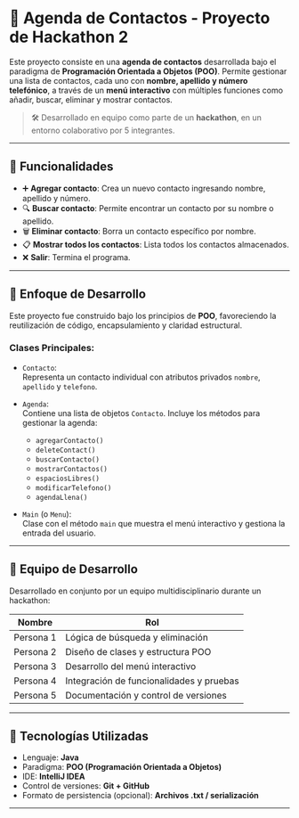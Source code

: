 # 📒 Agenda de Contactos - Proyecto de Hackathon 2

Este proyecto consiste en una **agenda de contactos** desarrollada bajo el paradigma de **Programación Orientada a Objetos (POO)**. Permite gestionar una lista de contactos, cada uno con **nombre, apellido y número telefónico**, a través de un **menú interactivo** con múltiples funciones como añadir, buscar, eliminar y mostrar contactos.

> 🛠️ Desarrollado en equipo como parte de un **hackathon**, en un entorno colaborativo por 5 integrantes.

---

## 🚀 Funcionalidades

- ➕ **Agregar contacto**: Crea un nuevo contacto ingresando nombre, apellido y número.
- 🔍 **Buscar contacto**: Permite encontrar un contacto por su nombre o apellido.
- 🗑️ **Eliminar contacto**: Borra un contacto específico por nombre.
- 📋 **Mostrar todos los contactos**: Lista todos los contactos almacenados.
- ❌ **Salir**: Termina el programa.

---

## 🧠 Enfoque de Desarrollo

Este proyecto fue construido bajo los principios de **POO**, favoreciendo la reutilización de código, encapsulamiento y claridad estructural.

### Clases Principales:

- `Contacto`:  
  Representa un contacto individual con atributos privados `nombre`, `apellido` y `telefono`.

- `Agenda`:  
  Contiene una lista de objetos `Contacto`. Incluye los métodos para gestionar la agenda:
  - `agregarContacto()`
  - `deleteContact()`
  - `buscarContacto()`
  - `mostrarContactos()`
  - `espaciosLibres()`
  - `modificarTelefono()`
  - `agendaLlena()`

- `Main` (o `Menu`):  
  Clase con el método `main` que muestra el menú interactivo y gestiona la entrada del usuario.

---

## 👥 Equipo de Desarrollo

Desarrollado en conjunto por un equipo multidisciplinario durante un hackathon:

| Nombre | Rol |
|--------|-----|
| Persona 1 | Lógica de búsqueda y eliminación |
| Persona 2 | Diseño de clases y estructura POO |
| Persona 3 | Desarrollo del menú interactivo |
| Persona 4 | Integración de funcionalidades y pruebas |
| Persona 5 | Documentación y control de versiones |

---

## 🧪 Tecnologías Utilizadas

- Lenguaje: **Java**
- Paradigma: **POO (Programación Orientada a Objetos)**
- IDE: **IntelliJ IDEA**
- Control de versiones: **Git + GitHub**
- Formato de persistencia (opcional): **Archivos .txt / serialización**

---
